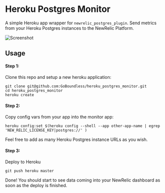 Heroku Postgres Monitor
========================

A simple Heroku app wrapper for `newrelic_postgres_plugin`. Send metrics from your Heroku Postgres instances to the NewRelic Platform.

![Screenshot](https://raw.github.com/GoBoundless/heroku_postgres_monitor/master/screenshot.png "Screenshot")

Usage
------------------------

#### Step 1:
Clone this repo and setup a new heroku application:
```
git clone git@github.com:GoBoundless/heroku_postgres_monitor.git
cd heroku_postgres_monitor
heroku create
```
#### Step 2:
Copy config vars from your app into the monitor app:

```
heroku config:set $(heroku config --shell --app other-app-name | egrep 'NEW_RELIC_LICENSE_KEY|postgres://' )
```

Feel free to add as many Heroku Postgres instance URLs as you wish.

#### Step 3:
Deploy to Heroku
```
git push heroku master
```

Done! You should start to see data coming into your NewRelic dashboard as soon as the deploy is finished.
